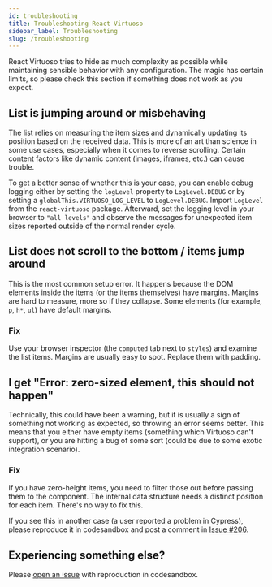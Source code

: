 ```yaml
---
id: troubleshooting
title: Troubleshooting React Virtuoso
sidebar_label: Troubleshooting
slug: /troubleshooting
---
```


React Virtuoso tries to hide as much complexity as possible while maintaining sensible behavior with any configuration. 
The magic has certain limits, so please check this section if something does not work as you expect.

## List is jumping around or misbehaving

The list relies on measuring the item sizes and dynamically updating its position based on the received data. 
This is more of an art than science in some use cases, especially when it comes to reverse scrolling. 
Certain content factors like dynamic content (images, iframes, etc.) can cause trouble. 

To get a better sense of whether this is your case, you can enable debug logging either by setting the `logLevel` property to `LogLevel.DEBUG` or by setting a `globalThis.VIRTUOSO_LOG_LEVEL` to `LogLevel.DEBUG`. 
Import `LogLevel` from the `react-virtuoso` package.
Afterward, set the logging level in your browser to `"all levels"` and observe the messages for unexpected item sizes reported outside of the normal render cycle. 

## List does not scroll to the bottom / items jump around

This is the most common setup error. It happens because the DOM elements inside the items (or the items themselves) have margins. 
Margins are hard to measure, more so if they collapse. Some elements (for example, `p`, `h*`, `ul`) have default margins.

### Fix
Use your browser inspector (the `computed` tab next to `styles`) and examine the list items. Margins are usually easy to spot. 
Replace them with padding.

## I get "Error: zero-sized element, this should not happen"

Technically, this could have been a warning, but it is usually a sign of something not working as expected, so throwing an error seems better.
This means that you either have empty items (something which Virtuoso can't support), or you are hitting a bug of some sort 
(could be due to some exotic integration scenario).

### Fix
If you have zero-height items, you need to filter those out before passing them to the component. 
The internal data structure needs a distinct position for each item. There's no way to fix this.

If you see this in another case (a user reported a problem in Cypress), 
please reproduce it in codesandbox and post a comment in [Issue #206](https://github.com/petyosi/react-virtuoso/issues/206).

## Experiencing something else?

Please [open an issue](https://github.com/petyosi/react-virtuoso/issues/new) with reproduction in codesandbox.
 
